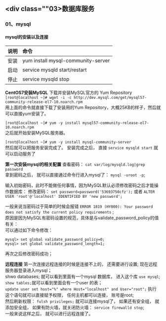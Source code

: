 ## <div class=""03>数据库服务</div>

### <div class="03-01">01、mysql</div>

#### mysql的安装以及连接

说明 | 命令
:-|:-
安装 | yum install mysql-community-server
启动 | service mysqld start/restart
停止 | service mysqld stop

**CentOS7安装MySQL**
下载并安装MySQL官方的 Yum Repository                            
`[root@localhost ~]# wget -i -c http://dev.mysql.com/get/mysql57-community-release-el7-10.noarch.rpm`                               
用上面的命令就直接下载了安装用的Yum Repository，大概25KB的样子，然后就可以直接yum安装了。

`[root@localhost ~]# yum -y install mysql57-community-release-el7-10.noarch.rpm`                                
 之后就开始安装MySQL服务器。                               
 
`[root@localhost ~]# yum -y install mysql-community-server`                                        
然后就可以把服务安装完成了。
安装完成之后， 直接 `service mysqld start` 就可以启动服务了

**第一次安装mysql的相关配置**
查看密码： `cat var/log/mysqld.log|grep password`                                
拿到密码之后， 就可以直接通过命令行进入mysql了： `mysql -uroot -p`;

输入初始密码，此时不能做任何事情，因为MySQL默认必须修改密码之后才能操作数据库：
修改密码： `set password=password('53693750cfz');` 或者 `ALTER USER 'root'@'localhost' IDENTIFIED BY 'new password';`
                           
一般来说当密码过于简单的时候会报错 `ERROR 1819 (HY000): Your password does not satisfy the current policy requirements` ;                                
原因是因为MySQL有密码设置的规范，具体是与validate_password_policy的值有关：                        
可以通过如下命令修改：
```
mysql> set global validate_password_policy=0;
mysql> set global validate_password_length=1;
```
再次之后修改密码成功；


**远程连接**
第一次连接远程连接的时候是连接不上的， 还需要进行设置;
现在远程服务器登录进入mysql；                               
shwo databases; 就可以看到里面有一个mysql 数据库， 进入这个库 `use mysql`; `show tables;`就可以看到里面会有一个user 的表；                               
`update user set host="%" where Host="localhost" and User="root";` 执行这个语句就可以直接赋予权限， 任何主机都可以连接， 账号是root;                     
然后刷新权限： `fulsh privileges;` 就可以连接mysql了， 如果还有安全组， 就添加安全组， 如果有防火墙，就关闭防火墙： `service firewalld stop`;                                  
一般来说这样之后， 就可以进行远程连接了。



